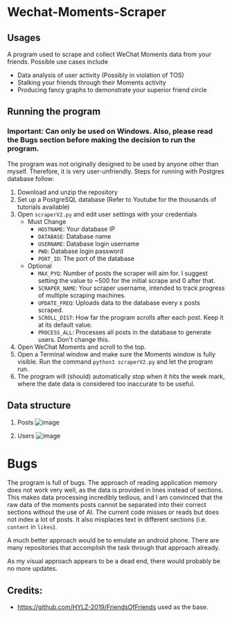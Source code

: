 # Wechat-Moments-Scraper
## Usages
A program used to scrape and collect WeChat Moments data from your friends.
Possible use cases include
- Data analysis of user activity (Possibly in violation of TOS)
- Stalking your friends through their Moments activity
- Producing fancy graphs to demonstrate your superior friend circle

## Running the program
### Important: Can only be used on Windows. Also, please read the Bugs section before making the decision to run the program.
The program was not originally designed to be used by anyone other than myself. Therefore, it is very user-unfriendly. Steps for running with Postgres database follow:
1. Download and unzip the repository
2. Set up a PostgreSQL database (Refer to Youtube for the thousands of tutorials available)
3. Open `scraperV2.py` and edit user settings with your credentials
	- Must Change
		- `HOSTNAME`: Your database IP
		- `DATABASE`: Database name
		- `USERNAME`: Database login username
		- `PWD`: Database login password
		- `PORT_ID`: The port of the database
	- Optional
		- `MAX_PYQ`: Number of posts the scraper will aim for. I suggest setting the value to ~500 for the initial scrape and 0 after that.
		- `SCRAPER_NAME`: Your scraper username, intended to track progress of multiple scraping machines.
		- `UPDATE_FREQ`: Uploads data to the database every x posts scraped.
		- `SCROLL_DIST`: How far the program scrolls after each post. Keep it at its default value.
		- `PROCESS_ALL`: Processes all posts in the database to generate users. Don't change this.
4. Open WeChat Moments and scroll to the top.
5. Open a Terminal window and make sure the Moments window is fully visible. Run the command `python3 scraperV2.py` and let the program run.
6. The program will (should) automatically stop when it hits the week mark, where the date data is considered too inaccurate to be useful.

## Data structure
1. Posts
![image](https://user-images.githubusercontent.com/60602265/214553654-b23a00f4-c214-4bec-952a-3fe2b984cff0.png)

2. Users
![image](https://user-images.githubusercontent.com/60602265/214553769-734a08df-1df0-4875-ae07-059d1a0a80b6.png)

# Bugs
The program is full of bugs. The approach of reading application memory does not work very well, as the data is provided in lines instead of sections. This makes data processing incredibly tedious, and I am convinced that the raw data of the moments posts cannot be separated into their correct sections without the use of AI. The current code misses or reads but does not index a lot of posts. It also misplaces text in different sections (i.e. `content` in `likes`).

A much better approach would be to emulate an android phone. There are many repositories that accomplish the task through that approach already.

As my visual approach appears to be a dead end, there would probably be no more updates.

## Credits:
  - https://github.com/HYLZ-2019/FriendsOfFriends used as the base.
